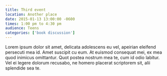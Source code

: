 ```yaml
---
title: Third event
location: Another place
date: 2015-01-13 13:00:00 -0600
times: 1:00 pm to 4:30 pm
audience: Teens
categories: ['book discussion']
---
```


Lorem ipsum dolor sit amet, delicata adolescens eu vel, apeirian eleifend persecuti mea id. Amet suscipit cu eum. At euismod consequat mei, ex mea quod inimicus omittantur. Quot postea nostrum mea te, cum id odio labitur. Vel ei legere dolorum recusabo, ne homero placerat scriptorem sit, alii splendide sea te.
